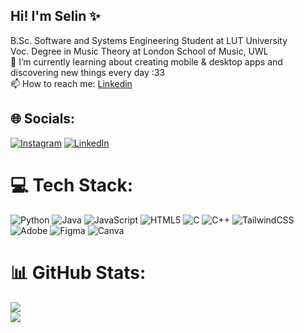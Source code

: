 ## Hi! I'm Selin ✨

B.Sc. Software and Systems Engineering Student at LUT University<br/>
Voc. Degree in Music Theory at London School of Music, UWL<br/>
🌱 I’m currently learning about creating mobile & desktop apps and discovering new things every day :33<br/>
📫 How to reach me: [Linkedin](https://www.linkedin.com/in/selnckli/) 


## 🌐 Socials:
[![Instagram](https://img.shields.io/badge/Instagram-%23E4405F.svg?logo=Instagram&logoColor=white)](https://instagram.com/selnckli) [![LinkedIn](https://img.shields.io/badge/LinkedIn-%230077B5.svg?logo=linkedin&logoColor=white)](https://linkedin.com/in/selnckli) 

# 💻 Tech Stack:
![Python](https://img.shields.io/badge/python-3670A0?style=for-the-badge&logo=python&logoColor=ffdd54) ![Java](https://img.shields.io/badge/java-%23ED8B00.svg?style=for-the-badge&logo=openjdk&logoColor=white) ![JavaScript](https://img.shields.io/badge/javascript-%23323330.svg?style=for-the-badge&logo=javascript&logoColor=%23F7DF1E) ![HTML5](https://img.shields.io/badge/html5-%23E34F26.svg?style=for-the-badge&logo=html5&logoColor=white) ![C](https://img.shields.io/badge/c-%2300599C.svg?style=for-the-badge&logo=c&logoColor=white) ![C++](https://img.shields.io/badge/c++-%2300599C.svg?style=for-the-badge&logo=c%2B%2B&logoColor=white) ![TailwindCSS](https://img.shields.io/badge/tailwindcss-%2338B2AC.svg?style=for-the-badge&logo=tailwind-css&logoColor=white) ![Adobe](https://img.shields.io/badge/adobe-%23FF0000.svg?style=for-the-badge&logo=adobe&logoColor=white) ![Figma](https://img.shields.io/badge/figma-%23F24E1E.svg?style=for-the-badge&logo=figma&logoColor=white) ![Canva](https://img.shields.io/badge/Canva-%2300C4CC.svg?style=for-the-badge&logo=Canva&logoColor=white)
# 📊 GitHub Stats:

![](https://nirzak-streak-stats.vercel.app/?user=selnckli&theme=merko&hide_border=true)<br/>
![](https://github-readme-stats.vercel.app/api/top-langs/?username=selnckli&theme=merko&hide_border=true&include_all_commits=true&count_private=false&layout=compact)
